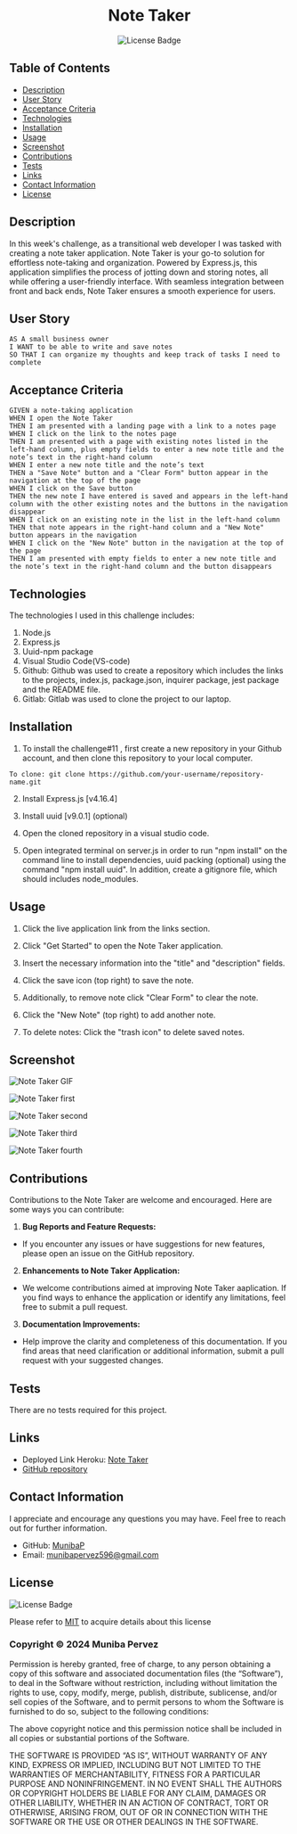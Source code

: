 <div align ="center">

# Note Taker

![License Badge](https://shields.io/badge/license-MIT-blue)
</div>

## Table of Contents
- [Description](#description)
- [User Story](#user-story)
- [Acceptance Criteria](#acceptance-criteria)
- [Technologies](#technologies)
- [Installation](#installation)
- [Usage](#usage)
- [Screenshot](#screenshot)
- [Contributions](#contributions)
- [Tests](#tests)
- [Links](#links)
- [Contact Information](#contact-information)
- [License](#license)

## Description
In this week's challenge, as a transitional web developer I was tasked with creating a note taker application. Note Taker is your go-to solution for effortless note-taking and organization. Powered by Express.js, this application simplifies the process of jotting down and storing notes, all while offering a user-friendly interface. With seamless integration between front and back ends, Note Taker ensures a smooth experience for users. 

## User Story
```
AS A small business owner
I WANT to be able to write and save notes
SO THAT I can organize my thoughts and keep track of tasks I need to complete
```

## Acceptance Criteria
```
GIVEN a note-taking application
WHEN I open the Note Taker
THEN I am presented with a landing page with a link to a notes page
WHEN I click on the link to the notes page
THEN I am presented with a page with existing notes listed in the left-hand column, plus empty fields to enter a new note title and the note’s text in the right-hand column
WHEN I enter a new note title and the note’s text
THEN a "Save Note" button and a "Clear Form" button appear in the navigation at the top of the page
WHEN I click on the Save button
THEN the new note I have entered is saved and appears in the left-hand column with the other existing notes and the buttons in the navigation disappear
WHEN I click on an existing note in the list in the left-hand column
THEN that note appears in the right-hand column and a "New Note" button appears in the navigation
WHEN I click on the "New Note" button in the navigation at the top of the page
THEN I am presented with empty fields to enter a new note title and the note’s text in the right-hand column and the button disappears

```
## Technologies
The technologies I used in this challenge includes:

1. Node.js
2. Express.js
3. Uuid-npm package
4. Visual Studio Code(VS-code)
5. Github: Github was used to create a repository which includes the links to the projects, index.js, package.json, inquirer package, jest package and the README file.
6. Gitlab: Gitlab was used to clone the project to our laptop.

## Installation
1. To install the challenge#11 , first create a new repository in your Github account, and then clone this repository to your local computer. 
```
To clone: git clone https://github.com/your-username/repository-name.git   
```           
2. Install Express.js [v4.16.4]

3. Install uuid [v9.0.1] (optional)

4. Open the cloned repository in a visual studio code.
 
5. Open integrated terminal on server.js in order to run "npm install" on the command line to install dependencies, uuid packing (optional) using the command "npm install uuid". In addition, create a gitignore file, which should includes node_modules.

## Usage
1. Click the live application link from the links section.

2. Click "Get Started" to open the Note Taker application.

3. Insert the necessary information into the "title" and "description" fields.

4. Click the save icon (top right) to save the note.

5. Additionally, to remove note click "Clear Form" to clear the note.

6. Click the "New Note" (top right) to add another note.

7. To delete notes: Click the "trash icon" to delete saved notes.

## Screenshot
![Note Taker GIF](/Assets/note_taker.gif)

![Note Taker first](/Assets/note_taker_first.jpeg)

![Note Taker second](/Assets/note_taker_second.jpeg)

![Note Taker third](/Assets/note_taker_third.jpeg)

![Note Taker fourth](/Assets/note_taker_fourth.jpeg)

## Contributions
Contributions to the Note Taker are welcome and encouraged. Here are some ways you can contribute:

1. **Bug Reports and Feature Requests:**
  - If you encounter any issues or have suggestions for new features, please open an issue on the GitHub repository.
    
2. **Enhancements to Note Taker Application:**
  -  We welcome contributions aimed at improving Note Taker aaplication. If you find ways to enhance the application or identify any limitations, feel free to submit a pull request.

3. **Documentation Improvements:**
  - Help improve the clarity and completeness of this documentation. If you find areas that need clarification or additional information, submit a pull request with your suggested changes.

## Tests
There are no tests required for this project.

## Links
- Deployed Link Heroku: [Note Taker]()
- [GitHub repository](https://github.com/MunibaP/Note_Taker.git)
  

## Contact Information
I appreciate and encourage any questions you may have. Feel free to reach out for further information.

- GitHub: [MunibaP](https://github.com/MunibaP)
- Email: munibapervez596@gmail.com

## License
![License Badge](https://shields.io/badge/license-MIT-blue)

Please refer to [MIT]() to acquire details about this license

### Copyright © 2024 Muniba Pervez

Permission is hereby granted, free of charge, to any person obtaining a copy of this software and associated documentation files (the “Software”), to deal in the Software without restriction, including without limitation the rights to use, copy, modify, merge, publish, distribute, sublicense, and/or sell copies of the Software, and to permit persons to whom the Software is furnished to do so, subject to the following conditions:

The above copyright notice and this permission notice shall be included in all copies or substantial portions of the Software.

THE SOFTWARE IS PROVIDED “AS IS”, WITHOUT WARRANTY OF ANY KIND, EXPRESS OR IMPLIED, INCLUDING BUT NOT LIMITED TO THE WARRANTIES OF MERCHANTABILITY, FITNESS FOR A PARTICULAR PURPOSE AND NONINFRINGEMENT. IN NO EVENT SHALL THE AUTHORS OR COPYRIGHT HOLDERS BE LIABLE FOR ANY CLAIM, DAMAGES OR OTHER LIABILITY, WHETHER IN AN ACTION OF CONTRACT, TORT OR OTHERWISE, ARISING FROM, OUT OF OR IN CONNECTION WITH THE SOFTWARE OR THE USE OR OTHER DEALINGS IN THE SOFTWARE.
